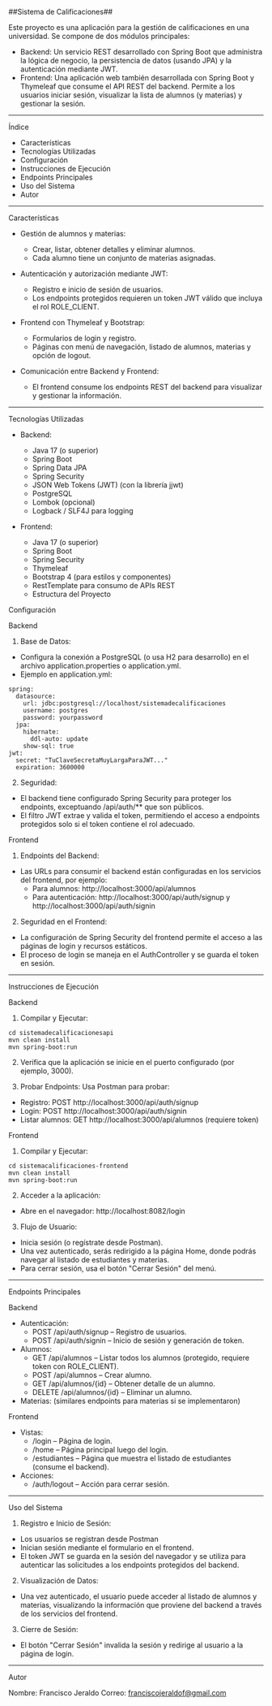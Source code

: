##Sistema de Calificaciones##

Este proyecto es una aplicación para la gestión de calificaciones en una universidad. Se compone de dos módulos principales:
- Backend: Un servicio REST desarrollado con Spring Boot que administra la lógica de negocio, la persistencia de datos (usando JPA) y la autenticación mediante JWT.
- Frontend: Una aplicación web también desarrollada con Spring Boot y Thymeleaf que consume el API REST del backend. Permite a los usuarios iniciar sesión, visualizar la lista de alumnos (y materias) y gestionar la sesión.

--------------------------------------------------------------

Índice
- Características
- Tecnologías Utilizadas
- Configuración
- Instrucciones de Ejecución
- Endpoints Principales
- Uso del Sistema
- Autor

-------------------------------------------------------------------

Características
- Gestión de alumnos y materias:

  - Crear, listar, obtener detalles y eliminar alumnos.
  - Cada alumno tiene un conjunto de materias asignadas.

- Autenticación y autorización mediante JWT:

  - Registro e inicio de sesión de usuarios.
  - Los endpoints protegidos requieren un token JWT válido que incluya el rol ROLE_CLIENT.

- Frontend con Thymeleaf y Bootstrap:

  - Formularios de login y registro.
  - Páginas con menú de navegación, listado de alumnos, materias y opción de logout.

- Comunicación entre Backend y Frontend:

  - El frontend consume los endpoints REST del backend para visualizar y gestionar la información.
 
-------------------------------------------------------------------------

Tecnologías Utilizadas
- Backend:

  - Java 17 (o superior)
  - Spring Boot
  - Spring Data JPA
  - Spring Security
  - JSON Web Tokens (JWT) (con la librería jjwt)
  - PostgreSQL
  - Lombok (opcional)
  - Logback / SLF4J para logging

- Frontend:

  - Java 17 (o superior)
  - Spring Boot
  - Spring Security
  - Thymeleaf
  - Bootstrap 4 (para estilos y componentes)
  - RestTemplate para consumo de APIs REST
  - Estructura del Proyecto

Configuración

Backend

1. Base de Datos:
  - Configura la conexión a PostgreSQL (o usa H2 para desarrollo) en el archivo application.properties o application.yml.
  - Ejemplo en application.yml:
```
spring:
  datasource:
    url: jdbc:postgresql://localhost/sistemadecalificaciones
    username: postgres
    password: yourpassword
  jpa:
    hibernate:
      ddl-auto: update
    show-sql: true
jwt:
  secret: "TuClaveSecretaMuyLargaParaJWT..."
  expiration: 3600000
```

2. Seguridad:
  - El backend tiene configurado Spring Security para proteger los endpoints, exceptuando /api/auth/** que son públicos.
  - El filtro JWT extrae y valida el token, permitiendo el acceso a endpoints protegidos solo si el token contiene el rol adecuado.

Frontend

1. Endpoints del Backend:
  - Las URLs para consumir el backend están configuradas en los servicios del frontend, por ejemplo:
    - Para alumnos: http://localhost:3000/api/alumnos
    - Para autenticación: http://localhost:3000/api/auth/signup y http://localhost:3000/api/auth/signin

2. Seguridad en el Frontend:
  - La configuración de Spring Security del frontend permite el acceso a las páginas de login y recursos estáticos.
  - El proceso de login se maneja en el AuthController y se guarda el token en sesión.

----------------------------------------------------------------------

Instrucciones de Ejecución

Backend

1. Compilar y Ejecutar:
```
cd sistemadecalificacionesapi
mvn clean install
mvn spring-boot:run
```

2. Verifica que la aplicación se inicie en el puerto configurado (por ejemplo, 3000).

3. Probar Endpoints:
  Usa Postman para probar:

  - Registro: POST http://localhost:3000/api/auth/signup
  - Login: POST http://localhost:3000/api/auth/signin
  - Listar alumnos: GET http://localhost:3000/api/alumnos (requiere token)

Frontend
1. Compilar y Ejecutar:
```
cd sistemacalificaciones-frontend
mvn clean install
mvn spring-boot:run
```

2. Acceder a la aplicación:
  - Abre en el navegador: http://localhost:8082/login
3. Flujo de Usuario:
  - Inicia sesión (o regístrate desde Postman).
  - Una vez autenticado, serás redirigido a la página Home, donde podrás navegar al listado de estudiantes y materias.
  - Para cerrar sesión, usa el botón "Cerrar Sesión" del menú.

---------------------------------------------------------------------

Endpoints Principales

Backend

- Autenticación:
  - POST /api/auth/signup – Registro de usuarios.
  - POST /api/auth/signin – Inicio de sesión y generación de token.
- Alumnos:
  - GET /api/alumnos – Listar todos los alumnos (protegido, requiere token con ROLE_CLIENT).
  - POST /api/alumnos – Crear alumno.
  - GET /api/alumnos/{id} – Obtener detalle de un alumno.
  - DELETE /api/alumnos/{id} – Eliminar un alumno.
- Materias: (similares endpoints para materias si se implementaron)

Frontend

- Vistas:
  - /login – Página de login.
  - /home – Página principal luego del login.
  - /estudiantes – Página que muestra el listado de estudiantes (consume el backend).
- Acciones:
  - /auth/logout – Acción para cerrar sesión.

----------------------------------------------------------------------------------

Uso del Sistema

1. Registro e Inicio de Sesión:

  - Los usuarios se registran desde Postman 
  - Inician sesión mediante el formulario en el frontend.
  - El token JWT se guarda en la sesión del navegador y se utiliza para autenticar las solicitudes a los endpoints protegidos del backend.

2. Visualización de Datos:

  - Una vez autenticado, el usuario puede acceder al listado de alumnos y materias, visualizando la información que proviene del backend a través de los servicios del frontend.

3. Cierre de Sesión:

  - El botón "Cerrar Sesión" invalida la sesión y redirige al usuario a la página de login.

------------------------------------------------------------------------------------------------

Autor

Nombre: Francisco Jeraldo
Correo: franciscojeraldof@gmail.com
